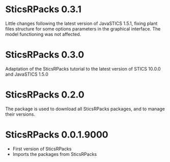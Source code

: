 # SticsRPacks 0.3.1

Little changes following the latest version of JavaSTICS 1.5.1, fixing plant files
structure for some options parameters in the graphical interface.
The model functioning was not affected.


# SticsRPacks 0.3.0

Adaptation of the SticsRPacks tutorial to the latest version of STICS 10.0.0 and JavaSTICS 1.5.0 


# SticsRPacks 0.2.0

The package is used to download all SticsRPacks packages, and to manage their versions.


# SticsRPacks 0.0.1.9000

* First version of SticsRPacks
* Imports the packages from SticsRPacks
